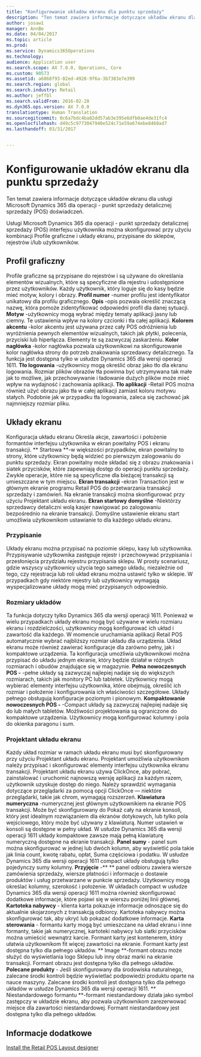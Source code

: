 ```yaml
---
title: "Konfigurowanie układów ekranu dla punktu sprzedaży"
description: "Ten temat zawiera informacje dotyczące układów ekranu dla usługi Microsoft Dynamics 365 dla operacji - punkt sprzedaży detalicznej sprzedaży (POS) doświadczeń."
author: josaw1
manager: AnnBe
ms.date: 04/04/2017
ms.topic: article
ms.prod: 
ms.service: Dynamics365Operations
ms.technology: 
audience: Application user
ms.search.scope: AX 7.0.0, Operations, Core
ms.custom: 90573
ms.assetid: a6868f93-02ed-4928-9f6a-3b7383e7e399
ms.search.region: global
ms.search.industry: Retail
ms.author: jeffbl
ms.search.validFrom: 2016-02-28
ms.dyn365.ops.version: AX 7.0.0
translationtype: Human Translation
ms.sourcegitcommit: 0c6a7bdc4ba82dd57ab3e395e6dfb0ae4de31fc4
ms.openlocfilehash: d49c5c9773047940e524c71e59a674ebe8460ad7
ms.lasthandoff: 03/31/2017


---
```


# <a name="configure-screen-layouts-for-pos"></a>Konfigurowanie układów ekranu dla punktu sprzedaży

Ten temat zawiera informacje dotyczące układów ekranu dla usługi Microsoft Dynamics 365 dla operacji - punkt sprzedaży detalicznej sprzedaży (POS) doświadczeń.

Usługi Microsoft Dynamics 365 dla operacji - punkt sprzedaży detalicznej sprzedaży (POS) interfejsu użytkownika można skonfigurować przy użyciu kombinacji Profile graficzne i układy ekranu, przypisane do sklepów, rejestrów i/lub użytkowników.

## <a name="visual-profile"></a>Profil graficzny
Profile graficzne są przypisane do rejestrów i są używane do określania elementów wizualnych, które są specyficzne dla rejestru i udostępnione przez użytkowników. Każdy użytkownik, który loguje się do kasy będzie mieć motyw, kolory i obrazy. **Profil numer** -numer profilu jest identyfikator unikatowy dla profilu graficznego. **Opis** -opis pozwala określić znaczącą nazwę, która pomoże zidentyfikować odpowiedni profil dla danej sytuacji. **Motyw** -użytkownicy mogą wybrać między tematy aplikacji jasny lub ciemny. Te ustawienia wpływ na kolory czcionki i tła całej aplikacji. **Kolorem akcentu** -kolor akcentu jest używana przez cały POS odróżnienia lub wyróżnienia pewnych elementów wizualnych, takich jak płytki, polecenia, przyciski lub hiperłącza. Elementy te są zazwyczaj zaskarżeniu. **Kolor nagłówka** -kolor nagłówka pozwala użytkownikowi na skonfigurowanie kolor nagłówka strony do potrzeb znakowania sprzedawcy detalicznego. Ta funkcja jest dostępna tylko w usłudze Dynamics 365 dla wersji operacji 1611. **Tło logowania** -użytkownicy mogą określić obraz jako tło dla ekranu logowania. Rozmiar plików obrazów tła powinna być utrzymywana tak małe jak to możliwe, jak przechowywanie i ładowanie dużych plików może mieć wpływ na wydajność i zachowania aplikacji. **Tło aplikacji** -Retail POS można również użyć obrazu jako tła w całej aplikacji zamiast koloru motywu stałych. Podobnie jak w przypadku tła logowania, zaleca się zachować jak najmniejszy rozmiar pliku.

## <a name="screen-layouts"></a>Układy ekranu
Konfiguracja układu ekranu Określa akcje, zawartości i położenie formantów interfejsu użytkownika w ekran powitalny POS i ekranu transakcji. ** Startowa **-w większości przypadków, ekran powitalny to strony, które użytkownicy będą widzieć po pierwszym zalogowaniu do punktu sprzedaży. Ekran powitalny może składać się z obrazu znakowania i siatek przycisków, które zapewniają dostęp do operacji punktu sprzedaży. Zwykle operacje, które nie są specyficzne dla bieżącej transakcji są umieszczane w tym miejscu. **Ekran transakcji** -ekran Transaction jest w głównym ekranie programu Retail POS do przetwarzania transakcji sprzedaży i zamówień. Na ekranie transakcji można skonfigurować przy użyciu Projektant układu ekranu. **Ekran startowy domyślne** -Niektórzy sprzedawcy detaliczni wolą kasjer nawigować po zalogowaniu bezpośrednio na ekranie transakcji. Domyślne ustawienie ekranu start umożliwia użytkownikom ustawianie to dla każdego układu ekranu.

### <a name="assignment"></a>Przypisanie

Układy ekranu można przypisać na poziomie sklepu, kasy lub użytkownika. Przypisywanie użytkownika zastępuje rejestr i przechowywać przypisania i przesłonięcia przydziału rejestru przypisania sklepu. W prosty scenariusz, gdzie wszyscy użytkownicy użycia tego samego układu, niezależnie od tego, czy rejestracja lub roli układ ekranu można ustawić tylko w sklepie. W przypadkach gdy niektóre rejestry lub użytkownicy wymagają wyspecjalizowane układy mogą mieć przypisanych odpowiednio.

### <a name="layout-sizes"></a>Rozmiary układów

Ta funkcja dotyczy tylko Dynamics 365 dla wersji operacji 1611. Ponieważ w wielu przypadkach układy ekranu mogą być używane w wielu rozmiaru ekranu i rozdzielczości, użytkownicy mogą konfigurować ich układ i zawartość dla każdego. W momencie uruchamiania aplikacji Retail POS automatycznie wybrać najbliższy rozmiar układu dla urządzenia. Układ ekranu może również zawierać konfiguracje dla zarówno pełny, jak i kompaktowe urządzenia. Ta konfiguracja umożliwia użytkownikowi można przypisać do układu jednym ekranie, który będzie działał w różnych rozmiarach i obudów znajdujące się w magazynie. **Pełna nowoczesnych POS -** -pełne układy są zazwyczaj najlepiej nadaje się do większych rozmiarach, takich jak monitory PC lub tabletek. Użytkownicy mogą wybierać elementy interfejsu użytkownika, które obejmują, określić ich rozmiar i położenie i konfigurowania ich właściwości szczegółowe. Układy pełnego obsługują konfiguracje poziomym i pionowym. **Kompaktowanie nowoczesnych POS -** -Compact układy są zazwyczaj najlepiej nadaje się do lub małych tabletów. Możliwości projektowania są ograniczone do kompaktowe urządzenia. Użytkownicy mogą konfigurować kolumny i pola do okienka paragonu i sum.

### <a name="screen-layout-designer"></a>Projektant układu ekranu

Każdy układ rozmiar w ramach układu ekranu musi być skonfigurowany przy użyciu Projektant układu ekranu. Projektant umożliwia użytkownikom należy przypisać i skonfigurować elementy interfejsu użytkownika ekranu transakcji. Projektant układu ekranu używa ClickOnce, aby pobrać, zainstalować i uruchomić najnowszą wersję aplikacji za każdym razem, użytkownik uzyskuje dostęp do niego. Należy sprawdzić wymagania dotyczące przeglądarki za pomocą opcji ClickOnce — niektóre przeglądarki, takie jak chrom, wymagają rozszerzeń. **Klawiatura numeryczna** -numerycznej jest głównym użytkownikiem na ekranie POS transakcji. Może być skonfigurowany do Pokaż cały na ekranie konsoli, który jest idealnym rozwiązaniem dla ekranów dotykowych, lub tylko pola wejściowego, który może być używany z klawiaturą. Numer ustawień w konsoli są dostępne w pełny układ. W usłudze Dynamics 365 dla wersji operacji 1611 układy kompaktowe zawsze mają pełną klawiaturę numeryczną dostępne na ekranie transakcji. **Panel sumy** - panel sum można skonfigurować w jednej lub dwóch kolumn, aby wyświetlić pola takie jak linia count, kwotę rabatu, opłat, Suma częściowa i podatku. W usłudze Dynamics 365 dla wersji operacji 1611 compact układy obsługują tylko pojedynczy sumy kolumny. **Przyjęcie** -** ** panel odbioru zawiera wiersze zamówienia sprzedaży, wiersze płatności i informacje o dostawie produktów i usług przetwarzane w punkcie sprzedaży. Użytkownicy mogą określać kolumny, szerokość i położenie. W układach compact w usłudze Dynamics 365 dla wersji operacji 1611 można również skonfigurować dodatkowe informacje, które pojawi się w wierszu poniżej linii głównej. **Kartoteka nabywcy** - klienta karta pokazuje informacje odnoszące się do aktualnie skojarzonych z transakcją odbiorcy. Kartoteka nabywcy można skonfigurować tak, aby ukryć lub pokazać dodatkowe informacje. **Karta sterowania** - formantu karty mogą być umieszczane na układ ekranu i inne formanty, takie jak numerycznej, kartoteki nabywcy lub siatki przycisków można umieścić wewnątrz karcie. Formant karty jest kontenerem, który ułatwia użytkownikom fit więcej zawartości na ekranie. Formant karty jest dostępna tylko dla pełnego układów. ** Image **-formant obrazu może służyć do wyświetlania logo Sklepu lub inny obraz marki na ekranie transakcji. Formant obrazu jest dostępna tylko dla pełnego układów. **Polecane produkty** - Jeśli skonfigurowany dla środowiska naturalnego, zalecane środki kontroli będzie wyświetlać podpowiedzi produktu oparte na nauce maszyny. Zalecane środki kontroli jest dostępna tylko dla pełnego układów w usłudze Dynamics 365 dla wersji operacji 1611. ** Niestandardowego formantu **-formant niestandardowy działa jako symbol zastępczy w układzie ekranu, aby pozwala użytkownikom zarezerwować miejsce dla zawartości niestandardowej. Formant niestandardowy jest dostępna tylko dla pełnego układów.

<a name="see-also"></a>Informacje dodatkowe
--------

[Install the Retail POS Layout designer](install-pos-layout-designer.md)


